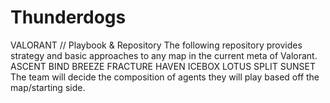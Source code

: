 # Thunderdogs
VALORANT // Playbook &amp; Repository
The following repository provides strategy and basic approaches to any map in the current meta of Valorant.
ASCENT
BIND
BREEZE
FRACTURE
HAVEN
ICEBOX
LOTUS
SPLIT
SUNSET
The team will decide the composition of agents they will play based off the map/starting side.

